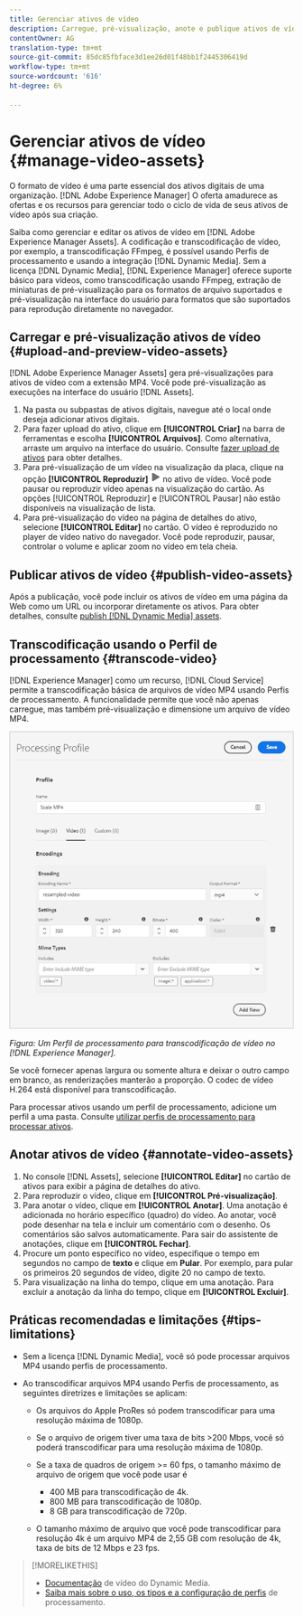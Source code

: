 ```yaml
---
title: Gerenciar ativos de vídeo
description: Carregue, pré-visualização, anote e publique ativos de vídeo em [!DNL Adobe Experience Manager].
contentOwner: AG
translation-type: tm+mt
source-git-commit: 85dc85fbface3d1ee26d01f48bb1f2445306419d
workflow-type: tm+mt
source-wordcount: '616'
ht-degree: 6%

---
```



# Gerenciar ativos de vídeo {#manage-video-assets}

O formato de vídeo é uma parte essencial dos ativos digitais de uma organização. [!DNL Adobe Experience Manager] O oferta amadurece as ofertas e os recursos para gerenciar todo o ciclo de vida de seus ativos de vídeo após sua criação.

Saiba como gerenciar e editar os ativos de vídeo em [!DNL Adobe Experience Manager Assets]. A codificação e transcodificação de vídeo, por exemplo, a transcodificação FFmpeg, é possível usando Perfis de processamento e usando a integração [!DNL Dynamic Media]. Sem a licença [!DNL Dynamic Media], [!DNL Experience Manager] oferece suporte básico para vídeos, como transcodificação usando FFmpeg, extração de miniaturas de pré-visualização para os formatos de arquivo suportados e pré-visualização na interface do usuário para formatos que são suportados para reprodução diretamente no navegador.

## Carregar e pré-visualização ativos de vídeo {#upload-and-preview-video-assets}

[!DNL Adobe Experience Manager Assets] gera pré-visualizações para ativos de vídeo com a extensão MP4. Você pode pré-visualização as execuções na interface do usuário [!DNL Assets].

1. Na pasta ou subpastas de ativos digitais, navegue até o local onde deseja adicionar ativos digitais.
1. Para fazer upload do ativo, clique em **[!UICONTROL Criar]** na barra de ferramentas e escolha **[!UICONTROL Arquivos]**. Como alternativa, arraste um arquivo na interface do usuário. Consulte [fazer upload de ativos](manage-digital-assets.md#uploading-assets) para obter detalhes.
1. Para pré-visualização de um vídeo na visualização da placa, clique na opção **[!UICONTROL Reproduzir]** ![opção de reprodução](assets/do-not-localize/play.png) no ativo de vídeo. Você pode pausar ou reproduzir vídeo apenas na visualização do cartão. As opções [!UICONTROL Reproduzir] e [!UICONTROL Pausar] não estão disponíveis na visualização de lista.
1. Para pré-visualização do vídeo na página de detalhes do ativo, selecione **[!UICONTROL Editar]** no cartão. O vídeo é reproduzido no player de vídeo nativo do navegador. Você pode reproduzir, pausar, controlar o volume e aplicar zoom no vídeo em tela cheia.

## Publicar ativos de vídeo {#publish-video-assets}

Após a publicação, você pode incluir os ativos de vídeo em uma página da Web como um URL ou incorporar diretamente os ativos. Para obter detalhes, consulte [publish [!DNL Dynamic Media] assets](/help/assets/dynamic-media/publishing-dynamicmedia-assets.md).

## Transcodificação usando o Perfil de processamento {#transcode-video}

[!DNL Experience Manager] como um recurso,  [!DNL Cloud Service] permite a transcodificação básica de arquivos de vídeo MP4 usando Perfis de processamento. A funcionalidade permite que você não apenas carregue, mas também pré-visualização e dimensione um arquivo de vídeo MP4.

![Criar Perfil de processamento para transcodificação de vídeo em  [!DNL Experience Manager]](assets/video-processing-profile-for-mp4.png)

*Figura: Um Perfil de processamento para transcodificação de vídeo no  [!DNL Experience Manager].*

Se você fornecer apenas largura ou somente altura e deixar o outro campo em branco, as renderizações manterão a proporção. O codec de vídeo H.264 está disponível para transcodificação.

Para processar ativos usando um perfil de processamento, adicione um perfil a uma pasta. Consulte [utilizar perfis de processamento para processar ativos](/help/assets/asset-microservices-configure-and-use.md#use-profiles).

## Anotar ativos de vídeo {#annotate-video-assets}

1. No console [!DNL Assets], selecione **[!UICONTROL Editar]** no cartão de ativos para exibir a página de detalhes do ativo.
1. Para reproduzir o vídeo, clique em **[!UICONTROL Pré-visualização]**.
1. Para anotar o vídeo, clique em **[!UICONTROL Anotar]**. Uma anotação é adicionada no horário específico (quadro) do vídeo. Ao anotar, você pode desenhar na tela e incluir um comentário com o desenho. Os comentários são salvos automaticamente. Para sair do assistente de anotações, clique em **[!UICONTROL Fechar]**.
1. Procure um ponto específico no vídeo, especifique o tempo em segundos no campo de **texto** e clique em **Pular**. Por exemplo, para pular os primeiros 20 segundos de vídeo, digite 20 no campo de texto.
1. Para visualização na linha do tempo, clique em uma anotação. Para excluir a anotação da linha do tempo, clique em **[!UICONTROL Excluir]**.

## Práticas recomendadas e limitações {#tips-limitations}

* Sem a licença [!DNL Dynamic Media], você só pode processar arquivos MP4 usando perfis de processamento.
* Ao transcodificar arquivos MP4 usando Perfis de processamento, as seguintes diretrizes e limitações se aplicam:

   * Os arquivos do Apple ProRes só podem transcodificar para uma resolução máxima de 1080p.
   * Se o arquivo de origem tiver uma taxa de bits >200 Mbps, você só poderá transcodificar para uma resolução máxima de 1080p.
   * Se a taxa de quadros de origem >= 60 fps, o tamanho máximo de arquivo de origem que você pode usar é

      * 400 MB para transcodificação de 4k.
      * 800 MB para transcodificação de 1080p.
      * 8 GB para transcodificação de 720p.
   * O tamanho máximo de arquivo que você pode transcodificar para resolução 4k é um arquivo MP4 de 2,55 GB com resolução de 4k, taxa de bits de 12 Mbps e 23 fps.


>[!MORELIKETHIS]
>
>* [Documentação](/help/assets/dynamic-media/video.md) de vídeo do Dynamic Media.
>* [Saiba mais sobre o uso, os tipos e a configuração de perfis](/help/assets/asset-microservices-configure-and-use.md) de processamento.

